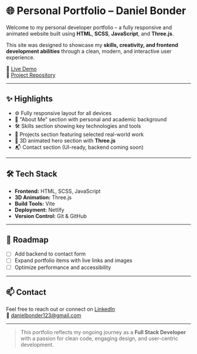 # 🌐 Personal Portfolio – Daniel Bonder

Welcome to my personal developer portfolio – a fully responsive and animated website built using **HTML**, **SCSS**, **JavaScript**, and **Three.js**.

This site was designed to showcase my **skills, creativity, and frontend development abilities** through a clean, modern, and interactive user experience.

🔗 [Live Demo](https://danielbonder.netlify.app/)  
📁 [Project Repository](https://github.com/DanielBonder/portfolio_DB)

---

## ✨ Highlights

- ⚙️ Fully responsive layout for all devices  
- 🧠 "About Me" section with personal and academic background  
- 🛠️ Skills section showing key technologies and tools  
- 🚀 Projects section featuring selected real-world work  
- 🧊 3D animated hero section with **Three.js**  
- 📬 Contact section (UI-ready, backend coming soon)

---

## 🛠 Tech Stack

- **Frontend:** HTML, SCSS, JavaScript  
- **3D Animation:** Three.js  
- **Build Tools:** Vite  
- **Deployment:** Netlify  
- **Version Control:** Git & GitHub  

---

## 🚧 Roadmap

- [ ] Add backend to contact form  
- [ ] Expand portfolio items with live links and images  
- [ ] Optimize performance and accessibility  

---

## 📫 Contact

Feel free to reach out or connect on [LinkedIn](https://www.linkedin.com/in/daniel-bonder1/)  
📧 danielbonder123@gmail.com

---

> This portfolio reflects my ongoing journey as a **Full Stack Developer** with a passion for clean code, engaging design, and user-centric development.
